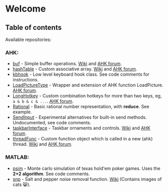 # Welcome

## Table of contents
Available repositories:

### AHK:

*	[buf](https://github.com/HelgeffegleH/buf) - Simple buffer operations. [Wiki](https://github.com/HelgeffegleH/buf/wiki/About) and [AHK forum](https://autohotkey.com/boards/viewtopic.php?f=6&t=38375).
*	[hashTable](https://github.com/HelgeffegleH/hashTable) - Custom associative array. [Wiki](https://github.com/HelgeffegleH/hashTable/wiki) and [AHK forum](https://autohotkey.com/boards/viewtopic.php?f=6&t=36377).
*  [kbhook](https://github.com/HelgeffegleH/kbhook) - Low level keyboard hook class. See code comments for instructions.
*  [LoadPictureType](https://github.com/HelgeffegleH/LoadPictureType) - Wrapper and extension of AHK function LoadPicture. [AHK forum](https://autohotkey.com/boards/viewtopic.php?f=6&t=33209 "Visit autohotkey.com forums").
*  [LongHotkey](https://github.com/HelgeffegleH/longhotkey) - Custom combination hotkeys for more than two keys, eg, `a & b & c & ...`. [AHK forum](https://autohotkey.com/boards/viewtopic.php?f=6&t=24145 "Visit autohotkey.com forums").
*  [Rational](https://github.com/HelgeffegleH/rational) - Basic rational number representation, with __reduce__. See example.
*  [SendInput](https://github.com/HelgeffegleH/SendInput) - Experimental alternatives for built-in send methods. Undocumented, see code comments. 
*  [taskbarInterface](https://github.com/HelgeffegleH/taskbarInterface) - Taskbar ornaments and controls. [Wiki](https://github.com/HelgeffegleH/taskbarInterface/wiki) and [AHK forum](https://autohotkey.com/boards/viewtopic.php?f=6&t=35348).
*  [threadFunc](https://github.com/HelgeffegleH/threadFunc) - Custom function object which is called in a new (ahk) thread. [Wiki](https://github.com/HelgeffegleH/threadFunc/wiki/About) and [AHK forum](https://autohotkey.com/boards/viewtopic.php?f=6&t=37933).

### MATLAB:
*  [psim](https://github.com/HelgeffegleH/psim) - Monte carlo simulation of texas hold'em poker games. Uses the  **2+2 algorithm**. See code comments.
*  [snp](https://github.com/HelgeffegleH/snp) - Salt and pepper noise removal function. [Wiki](https://github.com/HelgeffegleH/snp/wiki) (Contains images of cats :smile_cat:).
